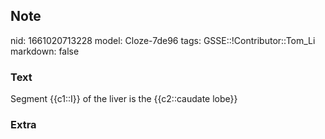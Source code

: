## Note
nid: 1661020713228
model: Cloze-7de96
tags: GSSE::!Contributor::Tom_Li
markdown: false

### Text
<div>
  Segment {{c1::I}} of the liver is the {{c2::caudate lobe}}
</div>

### Extra

